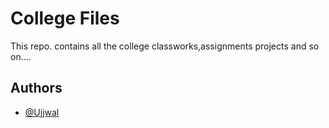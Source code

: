 
# College Files

This repo. contains all the college classworks,assignments projects and so on....


## Authors

- [@Ujjwal](https://github.com/Kodiererin)

